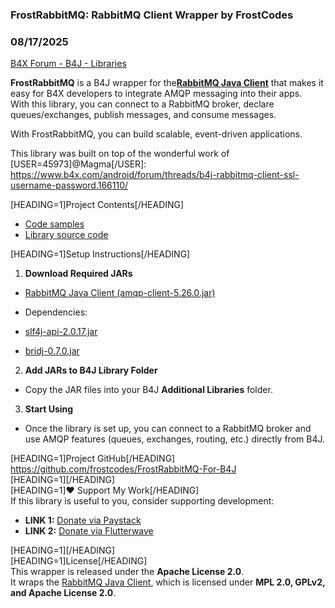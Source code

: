 ### FrostRabbitMQ: RabbitMQ Client Wrapper by FrostCodes
### 08/17/2025
[B4X Forum - B4J - Libraries](https://www.b4x.com/android/forum/threads/168270/)

**FrostRabbitMQ** is a B4J wrapper for the[**RabbitMQ Java Client**](https://github.com/rabbitmq/rabbitmq-java-client) that makes it easy for B4X developers to integrate AMQP messaging into their apps.  
With this library, you can connect to a RabbitMQ broker, declare queues/exchanges, publish messages, and consume messages.  
  
With FrostRabbitMQ, you can build scalable, event-driven applications.  
  
This library was built on top of the wonderful work of [USER=45973]@Magma[/USER]:  
<https://www.b4x.com/android/forum/threads/b4j-rabbitmq-client-ssl-username-password.166110/>  
  
[HEADING=1]Project Contents[/HEADING]  

- [Code samples](https://github.com/frostcodes/FrostRabbitMQ-For-B4J)
- [Library source code](https://github.com/frostcodes/FrostRabbitMQ-For-B4J)

  
[HEADING=1]Setup Instructions[/HEADING]  

1. **Download Required JARs**

- [RabbitMQ Java Client (amqp-client-5.26.0.jar)](https://repo1.maven.org/maven2/com/rabbitmq/amqp-client/5.26.0/amqp-client-5.26.0.jar)
- Dependencies:

- [slf4j-api-2.0.17.jar](https://repo1.maven.org/maven2/org/slf4j/slf4j-api/2.0.17/slf4j-api-2.0.17.jar)
- [bridj-0.7.0.jar](https://repo1.maven.org/maven2/com/nativelibs4java/bridj/0.7.0/bridj-0.7.0.jar)

2. **Add JARs to B4J Library Folder**

- Copy the JAR files into your B4J **Additional Libraries** folder.

3. **Start Using**

- Once the library is set up, you can connect to a RabbitMQ broker and use AMQP features (queues, exchanges, routing, etc.) directly from B4J.

  
[HEADING=1]Project GitHub[/HEADING]  
<https://github.com/frostcodes/FrostRabbitMQ-For-B4J>  
[HEADING=1][/HEADING]  
[HEADING=1]❤️ Support My Work[/HEADING]  
If this library is useful to you, consider supporting development:  

- **LINK 1:** [Donate via Paystack](https://paystack.com/pay/rbhzwdgozj)
- **LINK 2:** [Donate via Flutterwave](https://flutterwave.com/donate/xua1z1xmabji)

[HEADING=1][/HEADING]  
[HEADING=1]License[/HEADING]  
This wrapper is released under the **Apache License 2.0**.  
It wraps the [RabbitMQ Java Client](https://github.com/rabbitmq/rabbitmq-java-client), which is licensed under **MPL 2.0, GPLv2, and Apache License 2.0**.